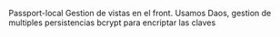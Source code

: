 
Passport-local
Gestion de vistas en el front.
Usamos Daos, gestion de multiples persistencias
bcrypt para encriptar las claves


